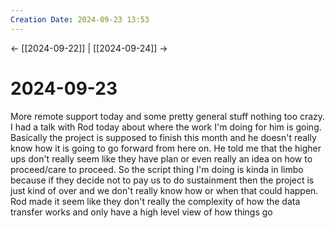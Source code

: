 ```yaml
---
Creation Date: 2024-09-23 13:53
---
```


<- [[2024-09-22]] | [[2024-09-24]]  ->

# 2024-09-23
More remote support today and some pretty general stuff nothing too crazy. I had a talk with Rod today about where the work I'm doing for him is going. Basically the project is supposed to finish this month and he doesn't really know how it is going to go forward from here on. He told me that the higher ups don't really seem like they have plan or even really an idea on how to proceed/care to proceed. So the script thing I'm doing is kinda in limbo because if they decide not to pay us to do sustainment then the project is just kind of over and we don't really know how or when that could happen. Rod made it seem like they don't really the complexity of how the data transfer works and only have a high level view of how things go